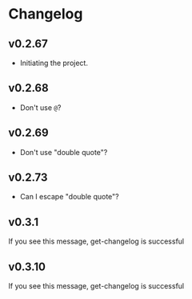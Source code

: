 # Changelog

## v0.2.67

  - Initiating the project.

## v0.2.68
  - Don't use `@`?

## v0.2.69
  - Don't use "double quote"?


## v0.2.73
  - Can I escape "double quote"?

## v0.3.1
  If you see this message, get-changelog is successful

## v0.3.10
  If you see this message, get-changelog is successful